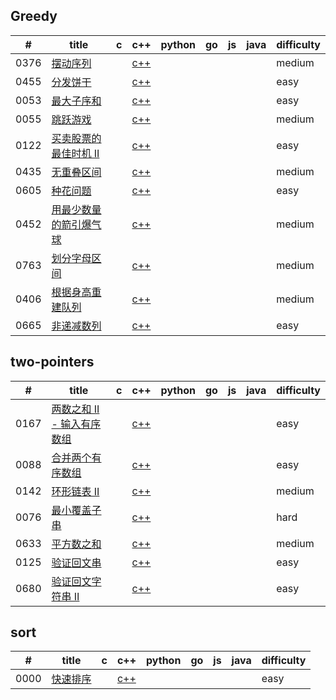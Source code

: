 

## Greedy
| # | title | c | c++ | python | go | js | java | difficulty |
|---| ----- | -------- | ---------- | ---------- | ---------- | ---------- | ---------- | ---------- |
|0376|[摆动序列](https://leetcode-cn.com/problems/wiggle-subsequence/) |  | [c++](https://github.com/VJaGG/leetcode/blob/master/greedy/376.%20%E6%91%86%E5%8A%A8%E5%BA%8F%E5%88%97.cpp) | | | | |medium|
|0455|[分发饼干](https://leetcode-cn.com/problems/assign-cookies/) |  | [c++](https://github.com/VJaGG/leetcode/blob/master/greedy/455.%20%E5%88%86%E5%8F%91%E9%A5%BC%E5%B9%B2.cpp) | | | | |easy|
|0053|[最大子序和](https://leetcode-cn.com/problems/maximum-subarray/) |  | [c++](https://github.com/VJaGG/leetcode/blob/master/greedy/53.%20%E6%9C%80%E5%A4%A7%E5%AD%90%E5%BA%8F%E5%92%8C.cpp) | | | | |easy|
|0055|[跳跃游戏](https://leetcode-cn.com/problems/jump-game-ii/) |  | [c++](https://github.com/VJaGG/leetcode/blob/master/greedy/55.%20%E8%B7%B3%E8%B7%83%E6%B8%B8%E6%88%8F.cpp) | | | | |medium|
|0122|[买卖股票的最佳时机 II](https://leetcode-cn.com/problems/best-time-to-buy-and-sell-stock-ii/) |  | [c++](https://github.com/VJaGG/leetcode/blob/master/greedy/122.%E4%B9%B0%E5%8D%96%E8%82%A1%E7%A5%A8%E7%9A%84%E6%9C%80%E4%BD%B3%E6%97%B6%E6%9C%BAII.cpp) | | | | |easy|
|0435|[无重叠区间](https://leetcode-cn.com/problems/non-overlapping-intervals/) |  | [c++](https://github.com/VJaGG/leetcode/blob/master/greedy/435.%20%E6%97%A0%E9%87%8D%E5%8F%A0%E5%8C%BA%E9%97%B4.cpp) | | | | |medium|
|0605|[种花问题](https://leetcode-cn.com/problems/can-place-flowers/) |  | [c++](https://github.com/VJaGG/leetcode/blob/master/greedy/605.%20%E7%A7%8D%E8%8A%B1%E9%97%AE%E9%A2%98.cpp) | | | | |easy|
|0452|[用最少数量的箭引爆气球](https://leetcode-cn.com/problems/minimum-number-of-arrows-to-burst-balloons/) |  | [c++](https://github.com/VJaGG/leetcode/blob/master/greedy/452.%20%E7%94%A8%E6%9C%80%E5%B0%91%E6%95%B0%E9%87%8F%E7%9A%84%E7%AE%AD%E5%BC%95%E7%88%86%E6%B0%94%E7%90%83.cpp) | | | | |medium|
|0763|[划分字母区间](https://leetcode-cn.com/problems/partition-labels/) |  | [c++](https://github.com/VJaGG/leetcode/blob/master/greedy/763.%20%E5%88%92%E5%88%86%E5%AD%97%E6%AF%8D%E5%8C%BA%E9%97%B4.cpp) | | | | |medium|
|0406|[根据身高重建队列](https://leetcode-cn.com/problems/queue-reconstruction-by-height/) |  | [c++](https://github.com/VJaGG/leetcode/blob/master/greedy/406.%20%E6%A0%B9%E6%8D%AE%E8%BA%AB%E9%AB%98%E9%87%8D%E5%BB%BA%E9%98%9F%E5%88%97.cpp) | | | | |medium|
|0665|[非递减数列](https://leetcode-cn.com/problems/non-decreasing-array/) |  | [c++](https://github.com/VJaGG/leetcode/blob/master/greedy/665.%20%E9%9D%9E%E9%80%92%E5%87%8F%E6%95%B0%E5%88%97.cpp) | | | | |easy|  

## two-pointers  
| # | title | c | c++ | python | go | js | java | difficulty |
|---| ----- | -------- | ---------- | ---------- | ---------- | ---------- | ---------- | ---------- |
|0167|[两数之和 II - 输入有序数组](https://leetcode-cn.com/problems/two-sum-ii-input-array-is-sorted/) |  | [c++](https://github.com/VJaGG/leetcode/blob/master/%E5%8F%8C%E6%8C%87%E9%92%88/167.%20%E4%B8%A4%E6%95%B0%E4%B9%8B%E5%92%8C%20II%20-%20%E8%BE%93%E5%85%A5%E6%9C%89%E5%BA%8F%E6%95%B0%E7%BB%84.cpp) | | | | |easy|
|0088|[合并两个有序数组](https://leetcode-cn.com/problems/merge-sorted-array/) |  | [c++](https://github.com/VJaGG/leetcode/blob/master/%E5%8F%8C%E6%8C%87%E9%92%88/88.%20%E5%90%88%E5%B9%B6%E4%B8%A4%E4%B8%AA%E6%9C%89%E5%BA%8F%E6%95%B0%E7%BB%84.cpp) | | | | |easy|
|0142|[环形链表 II](https://leetcode-cn.com/problems/linked-list-cycle-ii/) |  | [c++](https://github.com/VJaGG/leetcode/blob/master/%E5%8F%8C%E6%8C%87%E9%92%88/142.%20%E7%8E%AF%E5%BD%A2%E9%93%BE%E8%A1%A8%20II.cpp) | | | | |medium|
|0076|[最小覆盖子串](https://leetcode-cn.com/problems/minimum-window-substring/) |  | [c++](https://github.com/VJaGG/leetcode/blob/master/%E5%8F%8C%E6%8C%87%E9%92%88/76.%20%E6%9C%80%E5%B0%8F%E8%A6%86%E7%9B%96%E5%AD%90%E4%B8%B2.cpp) | | | | |hard|
|0633|[平方数之和](https://leetcode-cn.com/problems/sum-of-square-numbers/) |  | [c++](https://github.com/VJaGG/leetcode/blob/master/%E5%8F%8C%E6%8C%87%E9%92%88/633.%20%E5%B9%B3%E6%96%B9%E6%95%B0%E4%B9%8B%E5%92%8C.cpp) | | | | |medium|
|0125|[验证回文串](https://leetcode-cn.com/problems/valid-palindrome/) |  | [c++](https://github.com/VJaGG/leetcode/blob/master/%E5%8F%8C%E6%8C%87%E9%92%88/125.%20%E9%AA%8C%E8%AF%81%E5%9B%9E%E6%96%87%E4%B8%B2.cpp) | | | | |easy|
|0680|[验证回文字符串 Ⅱ](https://leetcode-cn.com/problems/valid-palindrome-ii/) |  | [c++](https://github.com/VJaGG/leetcode/blob/master/%E5%8F%8C%E6%8C%87%E9%92%88/680.%20%E9%AA%8C%E8%AF%81%E5%9B%9E%E6%96%87%E5%AD%97%E7%AC%A6%E4%B8%B2%20%E2%85%A1.cpp) | | | | |easy|

## sort  
| # | title | c | c++ | python | go | js | java | difficulty |
|---| ----- | -------- | ---------- | ---------- | ---------- | ---------- | ---------- | ---------- |
|0000|[快速排序](----) |  | [c++](https://github.com/VJaGG/leetcode/blob/master/%E5%8F%8C%E6%8C%87%E9%92%88/167.%20%E4%B8%A4%E6%95%B0%E4%B9%8B%E5%92%8C%20II%20-%20%E8%BE%93%E5%85%A5%E6%9C%89%E5%BA%8F%E6%95%B0%E7%BB%84.cpp) | | | | |easy|

